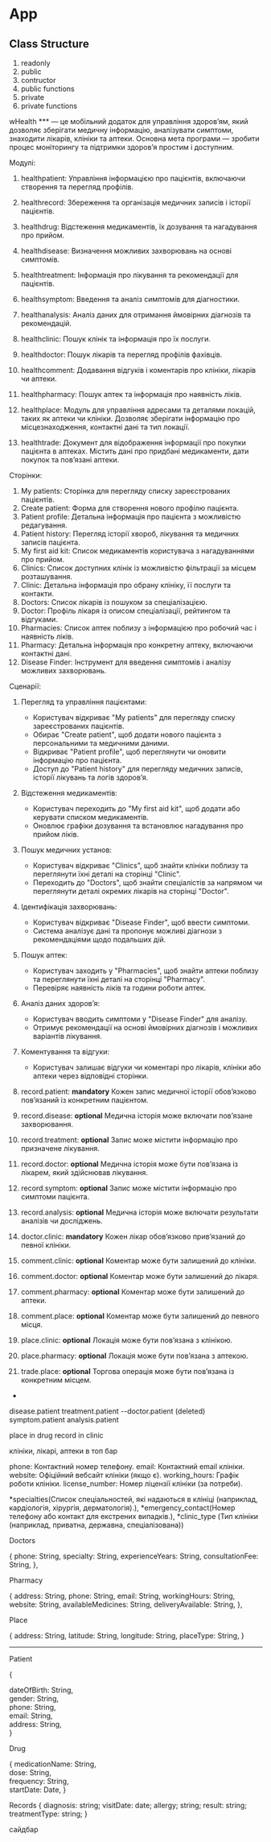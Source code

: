 # App

## Class Structure

1. readonly
2. public
3. contructor
4. public functions
5. private
6. private functions

wHealth \*\*\* — це мобільний додаток для управління здоров’ям, який дозволяє зберігати медичну інформацію, аналізувати симптоми, знаходити лікарів, клініки та аптеки. Основна мета програми — зробити процес моніторингу та підтримки здоров’я простим і доступним.

Модулі:

1. healthpatient: Управління інформацією про пацієнтів, включаючи створення та перегляд профілів.
2. healthrecord: Збереження та організація медичних записів і історії пацієнтів.
3. healthdrug: Відстеження медикаментів, їх дозування та нагадування про прийом.
4. healthdisease: Визначення можливих захворювань на основі симптомів.
5. healthtreatment: Інформація про лікування та рекомендації для пацієнтів.
6. healthsymptom: Введення та аналіз симптомів для діагностики.
7. healthanalysis: Аналіз даних для отримання ймовірних діагнозів та рекомендацій.
8. healthclinic: Пошук клінік та інформація про їх послуги.
9. healthdoctor: Пошук лікарів та перегляд профілів фахівців.
10. healthcomment: Додавання відгуків і коментарів про клініки, лікарів чи аптеки.
11. healthpharmacy: Пошук аптек та інформація про наявність ліків.
12. healthplace: Модуль для управління адресами та деталями локацій, таких як аптеки чи клініки. Дозволяє зберігати інформацію про місцезнаходження, контактні дані та тип локації.

13. healthtrade: Документ для відображення інформації про покупки пацієнта в аптеках. Містить дані про придбані медикаменти, дати покупок та пов’язані аптеки.

Сторінки:

1. My patients: Сторінка для перегляду списку зареєстрованих пацієнтів.
2. Create patient: Форма для створення нового профілю пацієнта.
3. Patient profile: Детальна інформація про пацієнта з можливістю редагування.
4. Patient history: Перегляд історії хвороб, лікування та медичних записів пацієнта.
5. My first aid kit: Список медикаментів користувача з нагадуваннями про прийом.
6. Clinics: Список доступних клінік із можливістю фільтрації за місцем розташування.
7. Clinic: Детальна інформація про обрану клініку, її послуги та контакти.
8. Doctors: Список лікарів із пошуком за спеціалізацією.
9. Doctor: Профіль лікаря із описом спеціалізації, рейтингом та відгуками.
10. Pharmacies: Список аптек поблизу з інформацією про робочий час і наявність ліків.
11. Pharmacy: Детальна інформація про конкретну аптеку, включаючи контактні дані.
12. Disease Finder: Інструмент для введення симптомів і аналізу можливих захворювань.

Сценарії:

1. Перегляд та управління пацієнтами:

    - Користувач відкриває "My patients" для перегляду списку зареєстрованих пацієнтів.
    - Обирає "Create patient", щоб додати нового пацієнта з персональними та медичними даними.
    - Відкриває "Patient profile", щоб переглянути чи оновити інформацію про пацієнта.
    - Доступ до "Patient history" для перегляду медичних записів, історії лікувань та логів здоров’я.

2. Відстеження медикаментів:

    - Користувач переходить до "My first aid kit", щоб додати або керувати списком медикаментів.
    - Оновлює графіки дозування та встановлює нагадування про прийом ліків.

3. Пошук медичних установ:

    - Користувач відкриває "Clinics", щоб знайти клініки поблизу та переглянути їхні деталі на сторінці "Clinic".
    - Переходить до "Doctors", щоб знайти спеціалістів за напрямом чи переглянути деталі окремих лікарів на сторінці "Doctor".

4. Ідентифікація захворювань:

    - Користувач відкриває "Disease Finder", щоб ввести симптоми.
    - Система аналізує дані та пропонує можливі діагнози з рекомендаціями щодо подальших дій.

5. Пошук аптек:

    - Користувач заходить у "Pharmacies", щоб знайти аптеки поблизу та переглянути їхні деталі на сторінці "Pharmacy".
    - Перевіряє наявність ліків та години роботи аптек.

6. Аналіз даних здоров’я:

    - Користувач вводить симптоми у "Disease Finder" для аналізу.
    - Отримує рекомендації на основі ймовірних діагнозів і можливих варіантів лікування.

7. Коментування та відгуки:

    - Користувач залишає відгуки чи коментарі про лікарів, клініки або аптеки через відповідні сторінки.

8. record.patient: **mandatory** Кожен запис медичної історії обов’язково пов’язаний із конкретним пацієнтом.
9. record.disease: **optional** Медична історія може включати пов’язане захворювання.
10. record.treatment: **optional** Запис може містити інформацію про призначене лікування.
11. record.doctor: **optional** Медична історія може бути пов’язана із лікарем, який здійснював лікування.
12. record.symptom: **optional** Запис може містити інформацію про симптоми пацієнта.
13. record.analysis: **optional** Медична історія може включати результати аналізів чи досліджень.
14. doctor.clinic: **mandatory** Кожен лікар обов’язково прив’язаний до певної клініки.
15. comment.clinic: **optional** Коментар може бути залишений до клініки.
16. comment.doctor: **optional** Коментар може бути залишений до лікаря.
17. comment.pharmacy: **optional** Коментар може бути залишений до аптеки.
18. comment.place: **optional** Коментар може бути залишений до певного місця.
19. place.clinic: **optional** Локація може бути пов’язана з клінікою.
20. place.pharmacy: **optional** Локація може бути пов’язана з аптекою.
21. trade.place: **optional** Торгова операція може бути пов’язана із конкретним місцем.

-

disease.patient
treatment.patient
--doctor.patient (deleted)
symptom.patient
analysis.patient

place in drug
record in clinic

клініки, лікарі, аптеки в топ бар

phone: Контактний номер телефону.
email: Контактний email клініки.
website: Офіційний вебсайт клініки (якщо є).
working_hours: Графік роботи клініки.
license_number: Номер ліцензії клініки (за потреби).

*specialties(Список спеціальностей, які надаються в клініці (наприклад, кардіологія, хірургія, дерматологія).), *emergency_contact(Номер телефону або контакт для екстрених випадків.),
\*clinic_type (Тип клініки (наприклад, приватна, державна, спеціалізована))

Doctors

{
phone: String,
specialty: String,
experienceYears: String,
consultationFee: String,
},

Pharmacy

{
address: String,
phone: String,
email: String,
workingHours: String,
website: String,
availableMedicines: String,
deliveryAvailable: String,
},

Place

{
address: String,
latitude: String,
longitude: String,
placeType: String,
}

---

Patient

{

 dateOfBirth: String,  
 gender: String,  
 phone: String,  
 email: String,  
 address: String,  
}

Drug

 {
  medicationName: String,   
  dose: String,             
  frequency: String,        
  startDate: Date, 
}


Records
{
    diagnosis: string;
    visitDate: date;
    allergy; string;
    result: string;
    treatmentType: string;
}

сайдбар



